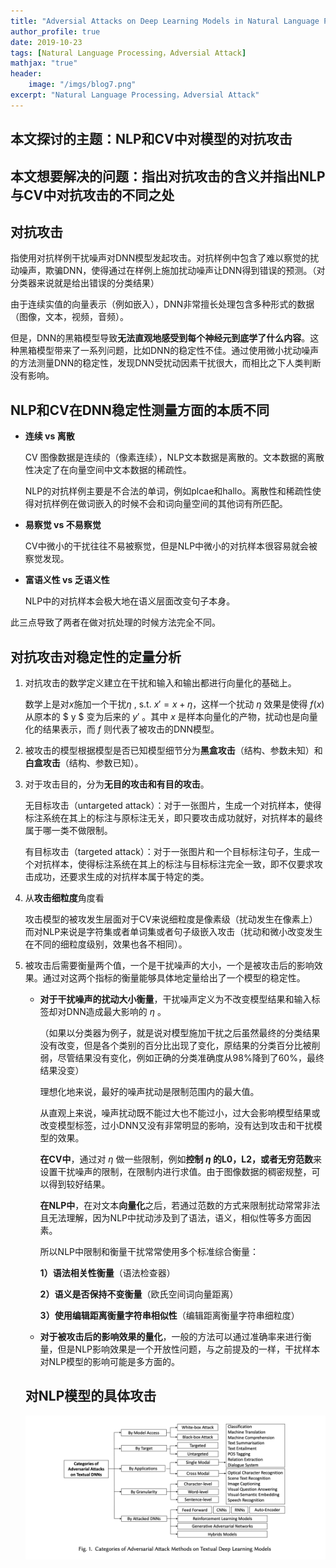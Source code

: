 ```yaml
---
title: "Adversial Attacks on Deep Learning Models in Natural Language Processing"
author_profile: true
date: 2019-10-23
tags: [Natural Language Processing，Adversial Attack]
mathjax: "true"
header:
    image: "/imgs/blog7.png"
excerpt: "Natural Language Processing，Adversial Attack"
---
```


## 本文探讨的主题：NLP和CV中对模型的对抗攻击

## 本文想要解决的问题：指出对抗攻击的含义并指出NLP与CV中对抗攻击的不同之处

## 对抗攻击

指使用对抗样例干扰噪声对DNN模型发起攻击。对抗样例中包含了难以察觉的扰动噪声，欺骗DNN，使得通过在样例上施加扰动噪声让DNN得到错误的预测。（对分类器来说就是给出错误的分类结果）

由于连续实值的向量表示（例如嵌入），DNN非常擅长处理包含多种形式的数据（图像，文本，视频，音频）。

但是，DNN的黑箱模型导致**无法直观地感受到每个神经元到底学了什么内容**。这种黑箱模型带来了一系列问题，比如DNN的稳定性不佳。通过使用微小扰动噪声的方法测量DNN的稳定性，发现DNN受扰动因素干扰很大，而相比之下人类判断没有影响。

## NLP和CV在DNN稳定性测量方面的本质不同

* **连续 vs 离散**

  CV 图像数据是连续的（像素连续），NLP文本数据是离散的。文本数据的离散性决定了在向量空间中文本数据的稀疏性。

  NLP的对抗样例主要是不合法的单词，例如plcae和hallo。离散性和稀疏性使得对抗样例在做词嵌入的时候不会和词向量空间的其他词有所匹配。

* **易察觉 vs 不易察觉**

  CV中微小的干扰往往不易被察觉，但是NLP中微小的对抗样本很容易就会被察觉发现。

* **富语义性 vs 乏语义性**

  NLP中的对抗样本会极大地在语义层面改变句子本身。

此三点导致了两者在做对抗处理的时候方法完全不同。

## 对抗攻击对稳定性的定量分析

1. 对抗攻击的数学定义建立在干扰和输入和输出都进行向量化的基础上。

   数学上是对$x$施加一个干扰$\eta$ , s.t. $x' = x + \eta$，这样一个扰动 $\eta$ 效果是使得 $f(x)$ 从原本的 $ y $ 变为后来的 $y'$ 。其中 $x$ 是样本向量化的产物，扰动也是向量化的结果表示，而 $f$ 则代表了被攻击的DNN模型。 

2. 被攻击的模型根据模型是否已知模型细节分为**黑盒攻击**（结构、参数未知）和**白盒攻击**（结构、参数已知）。

3. 对于攻击目的，分为**无目的攻击和有目的攻击**。

   无目标攻击（untargeted attack）：对于一张图片，生成一个对抗样本，使得标注系统在其上的标注与原标注无关，即只要攻击成功就好，对抗样本的最终属于哪一类不做限制。

   有目标攻击（targeted attack）：对于一张图片和一个目标标注句子，生成一个对抗样本，使得标注系统在其上的标注与目标标注完全一致，即不仅要求攻击成功，还要求生成的对抗样本属于特定的类。

4. 从**攻击细粒度**角度看

   攻击模型的被攻发生层面对于CV来说细粒度是像素级（扰动发生在像素上）而对NLP来说是字符集或者单词集或者句子级嵌入攻击（扰动和微小改变发生在不同的细粒度级别，效果也各不相同）。

5. 被攻击后需要衡量两个值，一个是干扰噪声的大小，一个是被攻击后的影响效果。通过对这两个指标的衡量能够具体地定量给出了一个模型的稳定性。

   * **对于干扰噪声的扰动大小衡量**，干扰噪声定义为不改变模型结果和输入标签却对DNN造成最大影响的 $\eta$ 。

     （如果以分类器为例子，就是说对模型施加干扰之后虽然最终的分类结果没有改变，但是各个类别的百分比出现了变化，原结果的分类百分比被削弱，尽管结果没有变化，例如正确的分类准确度从98%降到了60%，最终结果没变）

     理想化地来说，最好的噪声扰动是限制范围内的最大值。

     从直观上来说，噪声扰动既不能过大也不能过小，过大会影响模型结果或改变模型标签，过小DNN又没有非常明显的影响，没有达到攻击和干扰模型的效果。

     **在CV中**，通过对 $\eta$ 做一些限制，例如**控制 $\eta$ 的L0，L2，或者无穷范数**来设置干扰噪声的限制，在限制内进行求值。由于图像数据的稠密规整，可以得到较好结果。

     **在NLP中**，在对文本**向量化**之后，若通过范数的方式来限制扰动常常非法且无法理解，因为NLP中扰动涉及到了语法，语义，相似性等多方面因素。

     所以NLP中限制和衡量干扰常常使用多个标准综合衡量：

     **1）语法相关性衡量**（语法检查器）

     **2）语义是否保持不变衡量**（欧氏空间词向量距离）

     **3）使用编辑距离衡量字符串相似性**（编辑距离衡量字符串细粒度）

   * **对于被攻击后的影响效果的量化**，一般的方法可以通过准确率来进行衡量，但是NLP影响效果是一个开放性问题，与之前提及的一样，干扰样本对NLP模型的影响可能是多方面的。

   ## 对NLP模型的具体攻击

   ![blog7](/imgs/blog7_content.png)